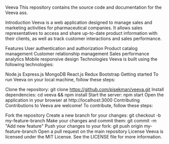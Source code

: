 Veeva
This repository contains the source code and documentation for the Veeva ass.

Introduction
Veeva is a web application designed to manage sales and marketing activities for pharmaceutical companies. It allows sales representatives to access and share up-to-date product information with their clients, as well as track customer interactions and sales performance.

Features
User authentication and authorization
Product catalog management
Customer relationship management
Sales performance analytics
Mobile responsive design
Technologies
Veeva is built using the following technologies:

Node.js
Express.js
MongoDB
React.js
Redux
Bootstrap
Getting started
To run Veeva on your local machine, follow these steps:

Clone the repository: git clone https://github.com/pisekman/veeva.git
Install dependencies: cd veeva && npm install
Start the server: npm start
Open the application in your browser at http://localhost:3000
Contributing
Contributions to Veeva are welcome! To contribute, follow these steps:

Fork the repository
Create a new branch for your changes: git checkout -b my-feature-branch
Make your changes and commit them: git commit -m "Add new feature"
Push your changes to your fork: git push origin my-feature-branch
Open a pull request on the main repository
License
Veeva is licensed under the MIT License. See the LICENSE file for more information.
